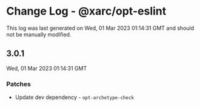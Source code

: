 # Change Log - @xarc/opt-eslint

This log was last generated on Wed, 01 Mar 2023 01:14:31 GMT and should not be manually modified.

## 3.0.1
Wed, 01 Mar 2023 01:14:31 GMT

### Patches

- Update dev dependency - `opt-archetype-check`

